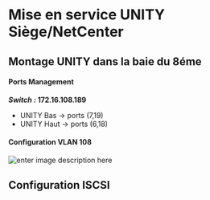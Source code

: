 # Mise en service UNITY Siège/NetCenter
## Montage UNITY dans la baie du 8éme
#### Ports Management
***Switch :* 172.16.108.189**
 - UNITY Bas -> ports (7,19)
 - UNITY Haut -> ports (6,18)
 #### Configuration VLAN 108
![enter image description here](https://ibb.co/cFVFgWc)
## Configuration ISCSI

<!--stackedit_data:
eyJoaXN0b3J5IjpbMTUyNzIwNTkxN119
-->